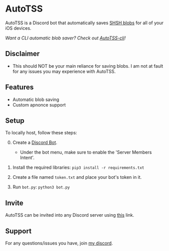# AutoTSS
AutoTSS is a Discord bot that automatically saves [SHSH blobs](https://www.theiphonewiki.com/wiki/SHSH) for all of your iOS devices.

*Want a CLI automatic blob saver? Check out [AutoTSS-cli](https://github.com/marijuanARM/autotss-cli)!*

## Disclaimer
- This should NOT be your main reliance for saving blobs. I am not at fault for any issues you may experience with AutoTSS.

## Features
- Automatic blob saving
- Custom apnonce support

## Setup
To locally host, follow these steps:

0. Create a [Discord Bot](https://discord.com/developers/applications).
    - Under the bot menu, make sure to enable the 'Server Members Intent'.

1. Install the required libraries:
`pip3 install -r requirements.txt`

2. Create a file named `token.txt` and place your bot's token in it.

3. Run `bot.py`:
`python3 bot.py`

## Invite
AutoTSS can be invited into any Discord server using [this](https://discord.com/oauth2/authorize?client_id=804072225723383818&scope=bot&permissions=93184) link.

## Support
For any questions/issues you have, join [my discord](https://discord.gg/fAngssA).
